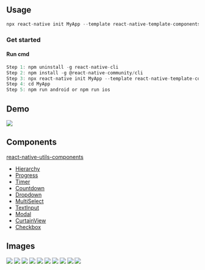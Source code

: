 ## Usage
```js
npx react-native init MyApp --template react-native-template-components
```
### Get started
#### Run cmd
```js
Step 1: npm uninstall -g react-native-cli
Step 2: npm install -g @react-native-community/cli
Step 3: npx react-native init MyApp --template react-native-template-components
Step 4: cd MyApp
Step 5: npm run android or npm run ios
```

## Demo
![](https://github.com/hoaphantn7604/file-upload/blob/master/document/template/demo.gif)

## Components
[react-native-utils-components](https://www.npmjs.com/package/react-native-utils-components)

- [Hierarchy](https://github.com/hoaphantn7604/react-native-utils-components/tree/master/documents/Hierarchy.md)
- [Progress](https://github.com/hoaphantn7604/react-native-utils-components/tree/master/documents/Progress.md)
- [Timer](https://github.com/hoaphantn7604/react-native-utils-components/tree/master/documents/Timer.md)
- [Countdown](https://github.com/hoaphantn7604/react-native-utils-components/tree/master/documents/Countdown.md)
- [Dropdown](https://github.com/hoaphantn7604/react-native-utils-components/tree/master/documents/Dropdown.md)
- [MultiSelect](https://github.com/hoaphantn7604/react-native-utils-components/tree/master/documents/MultiSelect.md)
- [TextInput](https://github.com/hoaphantn7604/react-native-utils-components/tree/master/documents/TextInput.md)
- [Modal](https://github.com/hoaphantn7604/react-native-utils-components/tree/master/documents/Modal.md)
- [CurtainView](https://github.com/hoaphantn7604/react-native-utils-components/tree/master/documents/CurtainView.md)
- [Checkbox](https://github.com/hoaphantn7604/react-native-utils-components/tree/master/documents/Checkbox.md)

## Images
![](https://github.com/hoaphantn7604/file-upload/blob/master/document/component/hierarchy.png)
![](https://github.com/hoaphantn7604/file-upload/blob/master/document/component/progress.png)
![](https://github.com/hoaphantn7604/file-upload/blob/master/document/component/timer.png)
![](https://github.com/hoaphantn7604/file-upload/blob/master/document/component/countdown.png)
![](https://github.com/hoaphantn7604/file-upload/blob/master/document/component/dropdown.png)
![](https://github.com/hoaphantn7604/file-upload/blob/master/document/component/multiselect.png)
![](https://github.com/hoaphantn7604/file-upload/blob/master/document/component/textinput.png)
![](https://github.com/hoaphantn7604/file-upload/blob/master/document/component/modal.png)
![](https://github.com/hoaphantn7604/file-upload/blob/master/document/component/curtainview.png)
![](https://github.com/hoaphantn7604/file-upload/blob/master/document/component/checkbox.png)